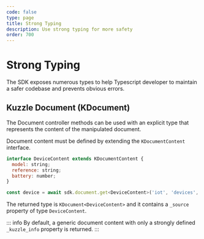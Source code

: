 ```yaml
---
code: false
type: page
title: Strong Typing
description: Use strong typing for more safety
order: 700
---
```


# Strong Typing

The SDK exposes numerous types to help Typescript developer to maintain a safer codebase and prevents obvious errors.

## Kuzzle Document (KDocument)

<SinceBadge version="7.9.0"/>

The Document controller methods can be used with an explicit type that represents the content of the manipulated document.

Document content must be defined by extending the `KDocumentContent` interface.

```js
interface DeviceContent extends KDocumentContent {
  model: string;
  reference: string;
  battery: number;
}

const device = await sdk.document.get<DeviceContent>('iot', 'devices', 'abeeway-H72K2');
```

The returned type is `KDocument<DeviceContent>` and it contains a `_source` property of type `DeviceContent`.

::: info
By default, a generic document content with only a strongly defined `_kuzzle_info` property is returned.
:::
